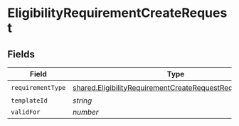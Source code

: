# EligibilityRequirementCreateRequest


## Fields

| Field                                                                                                                                  | Type                                                                                                                                   | Required                                                                                                                               | Description                                                                                                                            |
| -------------------------------------------------------------------------------------------------------------------------------------- | -------------------------------------------------------------------------------------------------------------------------------------- | -------------------------------------------------------------------------------------------------------------------------------------- | -------------------------------------------------------------------------------------------------------------------------------------- |
| `requirementType`                                                                                                                      | [shared.EligibilityRequirementCreateRequestRequirementType](../../models/shared/eligibilityrequirementcreaterequestrequirementtype.md) | :heavy_check_mark:                                                                                                                     | N/A                                                                                                                                    |
| `templateId`                                                                                                                           | *string*                                                                                                                               | :heavy_minus_sign:                                                                                                                     | N/A                                                                                                                                    |
| `validFor`                                                                                                                             | *number*                                                                                                                               | :heavy_minus_sign:                                                                                                                     | N/A                                                                                                                                    |